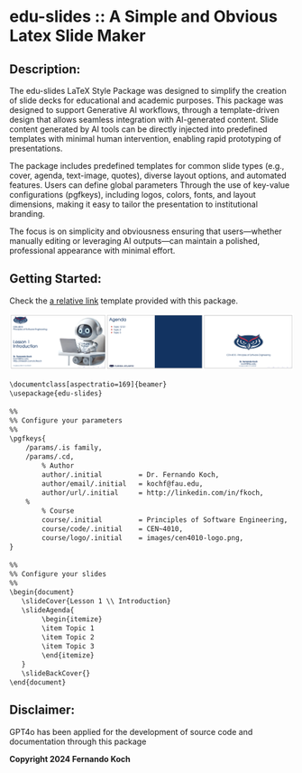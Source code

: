 # edu-slides :: A Simple and Obvious Latex Slide Maker

## Description:
The edu-slides LaTeX Style Package was designed to simplify the creation of slide decks 
for educational and academic purposes. This package was designed to support 
Generative AI workflows, through a template-driven design that allows seamless integration 
with AI-generated content. Slide content generated by AI tools can be directly 
injected into predefined templates with minimal human intervention, enabling rapid 
prototyping of presentations. 

The package includes predefined templates  for common slide types (e.g., cover, agenda, 
text-image, quotes), diverse layout options, and automated features. Users can define 
global parameters Through the use of key-value configurations (pgfkeys), including logos, 
colors, fonts, and layout dimensions, making it easy to tailor the presentation 
to institutional branding. 

The focus is on simplicity and obviousness ensuring that users—whether manually editing 
or leveraging AI outputs—can maintain a polished, professional appearance with minimal effort. 

## Getting Started:
Check the [a relative link](main.tex) template provided with this package.

![Hellow World Example](hello-world.png)

```
\documentclass[aspectratio=169]{beamer}
\usepackage{edu-slides}

%%
%% Configure your parameters
%%
\pgfkeys{
    /params/.is family,
    /params/.cd,
        % Author
        author/.initial         = Dr. Fernando Koch,
        author/email/.initial   = kochf@fau.edu,
        author/url/.initial     = http://linkedin.com/in/fkoch,
    % 
        % Course
        course/.initial         = Principles of Software Engineering,
        course/code/.initial    = CEN~4010,
        course/logo/.initial    = images/cen4010-logo.png,
}

%%
%% Configure your slides
%%
\begin{document}
   \slideCover{Lesson 1 \\ Introduction}
   \slideAgenda{
        \begin{itemize}
        \item Topic 1
        \item Topic 2
        \item Topic 3
        \end{itemize}
   }
   \slideBackCover{}
\end{document}
```

## Disclaimer: 
GPT4o has been applied for the development of source code and documentation through this package

**Copyright 2024 Fernando Koch**
